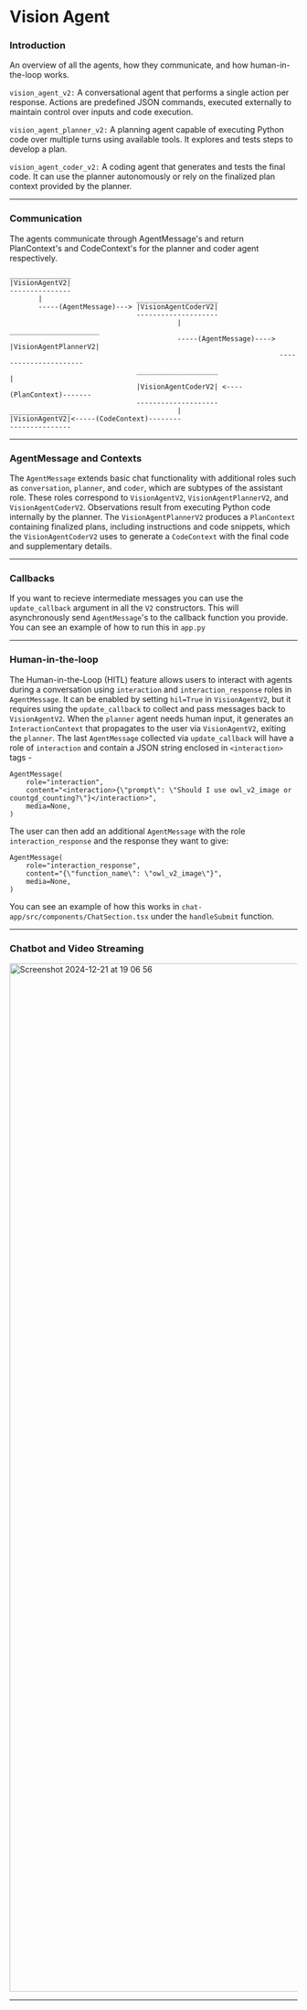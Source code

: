 # Vision Agent

### Introduction

An overview of all the agents, how they communicate, and how human-in-the-loop works.

`vision_agent_v2:` A conversational agent that performs a single action per response. Actions are predefined JSON commands, executed externally to maintain control over inputs and code execution.

`vision_agent_planner_v2:` A planning agent capable of executing Python code over multiple turns using available tools. It explores and tests steps to develop a plan.

`vision_agent_coder_v2:` A coding agent that generates and tests the final code. It can use the planner autonomously or rely on the finalized plan context provided by the planner.

---

### Communication

The agents communicate through AgentMessage's and return PlanContext's and CodeContext's for the planner and coder agent respectively.
```
_______________
|VisionAgentV2|
---------------
       |                       ____________________
       -----(AgentMessage)---> |VisionAgentCoderV2|
                               --------------------
                                         |                        ______________________
                                         -----(AgentMessage)----> |VisionAgentPlannerV2|
                                                                  ----------------------
                               ____________________                         |
                               |VisionAgentCoderV2| <----(PlanContext)-------
                               --------------------
_______________                          |
|VisionAgentV2|<-----(CodeContext)--------
---------------
```

---

### AgentMessage and Contexts

The `AgentMessage` extends basic chat functionality with additional roles such as `conversation`, `planner`, and `coder`, which are subtypes of the assistant role. These roles correspond to `VisionAgentV2`, `VisionAgentPlannerV2`, and `VisionAgentCoderV2`. Observations result from executing Python code internally by the planner. The `VisionAgentPlannerV2` produces a `PlanContext` containing finalized plans, including instructions and code snippets, which the `VisionAgentCoderV2` uses to generate a `CodeContext` with the final code and supplementary details.

---

### Callbacks

If you want to recieve intermediate messages you can use the `update_callback` argument in all the `V2` constructors. This will asynchronously send `AgentMessage`'s to the callback function you provide. You can see an example of how to run this in `app.py`

---

### Human-in-the-loop

The Human-in-the-Loop (HITL) feature allows users to interact with agents during a conversation using `interaction` and `interaction_response` roles in `AgentMessage`. It can be enabled by setting `hil=True` in `VisionAgentV2`, but it requires using the `update_callback` to collect and pass messages back to `VisionAgentV2`. When the `planner` agent needs human input, it generates an `InteractionContext` that propagates to the user via `VisionAgentV2`, exiting the `planner`. The last `AgentMessage` collected via `update_callback` will have a role of `interaction` and contain a JSON string enclosed in `<interaction>` tags -

```
AgentMessage(
    role="interaction",
    content="<interaction>{\"prompt\": \"Should I use owl_v2_image or countgd_counting?\"}</interaction>",
    media=None,
)
```

The user can then add an additional `AgentMessage` with the role `interaction_response` and the response they want to give:

```
AgentMessage(
    role="interaction_response",
    content="{\"function_name\": \"owl_v2_image\"}",
    media=None,
)
```

You can see an example of how this works in `chat-app/src/components/ChatSection.tsx` under the `handleSubmit` function.

---

### Chatbot and Video Streaming

<img width="1800" alt="Screenshot 2024-12-21 at 19 06 56" src="https://github.com/user-attachments/assets/6e31018e-706a-4de1-a35c-7a7d5d275fc5" />

---



